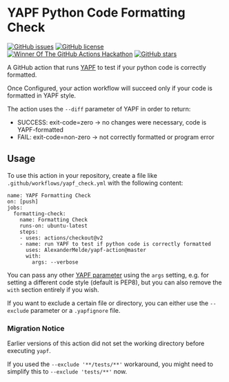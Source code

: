 # YAPF Python Code Formatting Check

[![GitHub issues](https://img.shields.io/github/issues/AlexanderMelde/yapf-action?style=flat-square)](https://github.com/AlexanderMelde/yapf-action/issues) [![GitHub license](https://img.shields.io/github/license/AlexanderMelde/yapf-action?style=flat-square)](https://github.com/AlexanderMelde/yapf-action/blob/master/LICENSE) [![Winner Of The GitHub Actions Hackathon](https://img.shields.io/badge/GitHub%20Actions%20Hackathon-Winner!-blue?style=flat-square&logo=github-actions&logoColor=9cf)](https://docs.google.com/spreadsheets/d/1YL6mjJXGt3-75GejQCubsOvWwtYcGaqbJA7msnsh7Tg/edit?usp=sharing) [![GitHub stars](https://img.shields.io/github/stars/AlexanderMelde/yapf-action?style=flat-square)](https://github.com/AlexanderMelde/yapf-action/stargazers)

A GitHub action that runs [YAPF](https://github.com/google/yapf) to test if your python code is correctly formatted.

Once Configured, your action workflow will succeed only if your code is formatted in YAPF style.

The action uses the `--diff` parameter of YAPF in order to return:
- SUCCESS: exit-code=zero → no changes were necessary, code is YAPF-formatted
- FAIL: exit-code=non-zero → not correctly formatted or program error

## Usage
To use this action in your repository, create a file like `.github/workflows/yapf_check.yml` with the following content:

```
name: YAPF Formatting Check
on: [push]
jobs:
  formatting-check:
    name: Formatting Check
    runs-on: ubuntu-latest
    steps:
    - uses: actions/checkout@v2
    - name: run YAPF to test if python code is correctly formatted
      uses: AlexanderMelde/yapf-action@master
      with:
        args: --verbose
```

You can pass any other [YAPF parameter](https://github.com/google/yapf#usage) using the `args` setting, e.g. for setting a different code style (default is PEP8), but you can also remove the `with` section entirely if you wish.

If you want to exclude a certain file or directory, you can either use the `--exclude` parameter or a `.yapfignore` file.

### Migration Notice
Earlier versions of this action did not set the working directory before executing `yapf`.

If you used the `--exclude '**/tests/**'` workaround, you might need to simplify this to `--exclude 'tests/**'` now.
